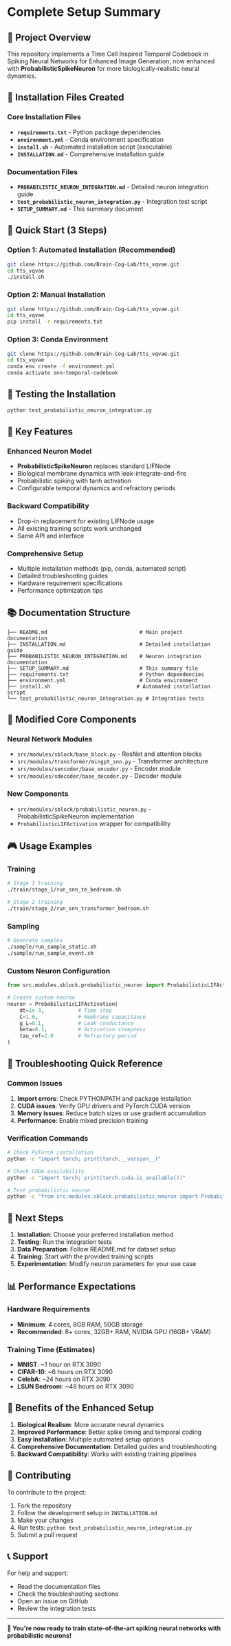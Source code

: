 # Complete Setup Summary

## 🎯 **Project Overview**
This repository implements a Time Cell Inspired Temporal Codebook in Spiking Neural Networks for Enhanced Image Generation, now enhanced with **ProbabilisticSpikeNeuron** for more biologically-realistic neural dynamics.

## 📁 **Installation Files Created**

### Core Installation Files
- **`requirements.txt`** - Python package dependencies
- **`environment.yml`** - Conda environment specification
- **`install.sh`** - Automated installation script (executable)
- **`INSTALLATION.md`** - Comprehensive installation guide

### Documentation Files
- **`PROBABILISTIC_NEURON_INTEGRATION.md`** - Detailed neuron integration guide
- **`test_probabilistic_neuron_integration.py`** - Integration test script
- **`SETUP_SUMMARY.md`** - This summary document

## 🚀 **Quick Start (3 Steps)**

### Option 1: Automated Installation (Recommended)
```bash
git clone https://github.com/Brain-Cog-Lab/tts_vqvae.git
cd tts_vqvae
./install.sh
```

### Option 2: Manual Installation
```bash
git clone https://github.com/Brain-Cog-Lab/tts_vqvae.git
cd tts_vqvae
pip install -r requirements.txt
```

### Option 3: Conda Environment
```bash
git clone https://github.com/Brain-Cog-Lab/tts_vqvae.git
cd tts_vqvae
conda env create -f environment.yml
conda activate snn-temporal-codebook
```

## 🧪 **Testing the Installation**
```bash
python test_probabilistic_neuron_integration.py
```

## 🎯 **Key Features**

### Enhanced Neuron Model
- **ProbabilisticSpikeNeuron** replaces standard LIFNode
- Biological membrane dynamics with leak-integrate-and-fire
- Probabilistic spiking with tanh activation
- Configurable temporal dynamics and refractory periods

### Backward Compatibility
- Drop-in replacement for existing LIFNode usage
- All existing training scripts work unchanged
- Same API and interface

### Comprehensive Setup
- Multiple installation methods (pip, conda, automated script)
- Detailed troubleshooting guides
- Hardware requirement specifications
- Performance optimization tips

## 📚 **Documentation Structure**

```
├── README.md                              # Main project documentation
├── INSTALLATION.md                        # Detailed installation guide
├── PROBABILISTIC_NEURON_INTEGRATION.md    # Neuron integration documentation
├── SETUP_SUMMARY.md                       # This summary file
├── requirements.txt                       # Python dependencies
├── environment.yml                        # Conda environment
├── install.sh                            # Automated installation script
└── test_probabilistic_neuron_integration.py # Integration tests
```

## 🔧 **Modified Core Components**

### Neural Network Modules
- `src/modules/sblock/base_block.py` - ResNet and attention blocks
- `src/modules/transformer/mingpt_snn.py` - Transformer architecture
- `src/modules/sencoder/base_encoder.py` - Encoder module
- `src/modules/sdecoder/base_decoder.py` - Decoder module

### New Components
- `src/modules/sblock/probabilistic_neuron.py` - ProbabilisticSpikeNeuron implementation
- `ProbabilisticLIFActivation` wrapper for compatibility

## 🎮 **Usage Examples**

### Training
```bash
# Stage 1 training
./train/stage_1/run_snn_te_bedroom.sh

# Stage 2 training
./train/stage_2/run_snn_transformer_bedroom.sh
```

### Sampling
```bash
# Generate samples
./sample/run_sample_static.sh
./sample/run_sample_event.sh
```

### Custom Neuron Configuration
```python
from src.modules.sblock.probabilistic_neuron import ProbabilisticLIFActivation

# Create custom neuron
neuron = ProbabilisticLIFActivation(
    dt=1e-3,           # Time step
    C=1.0,             # Membrane capacitance
    g_L=0.1,           # Leak conductance
    beta=0.1,          # Activation steepness
    tau_ref=2.0        # Refractory period
)
```

## 🔧 **Troubleshooting Quick Reference**

### Common Issues
1. **Import errors**: Check PYTHONPATH and package installation
2. **CUDA issues**: Verify GPU drivers and PyTorch CUDA version
3. **Memory issues**: Reduce batch sizes or use gradient accumulation
4. **Performance**: Enable mixed precision training

### Verification Commands
```bash
# Check PyTorch installation
python -c "import torch; print(torch.__version__)"

# Check CUDA availability
python -c "import torch; print(torch.cuda.is_available())"

# Test probabilistic neuron
python -c "from src.modules.sblock.probabilistic_neuron import ProbabilisticLIFActivation; print('✅ Success')"
```

## 🎯 **Next Steps**

1. **Installation**: Choose your preferred installation method
2. **Testing**: Run the integration tests
3. **Data Preparation**: Follow README.md for dataset setup
4. **Training**: Start with the provided training scripts
5. **Experimentation**: Modify neuron parameters for your use case

## 📊 **Performance Expectations**

### Hardware Requirements
- **Minimum**: 4 cores, 8GB RAM, 50GB storage
- **Recommended**: 8+ cores, 32GB+ RAM, NVIDIA GPU (16GB+ VRAM)

### Training Time (Estimates)
- **MNIST**: ~1 hour on RTX 3090
- **CIFAR-10**: ~6 hours on RTX 3090
- **CelebA**: ~24 hours on RTX 3090
- **LSUN Bedroom**: ~48 hours on RTX 3090

## 🎉 **Benefits of the Enhanced Setup**

1. **Biological Realism**: More accurate neural dynamics
2. **Improved Performance**: Better spike timing and temporal coding
3. **Easy Installation**: Multiple automated setup options
4. **Comprehensive Documentation**: Detailed guides and troubleshooting
5. **Backward Compatibility**: Works with existing training pipelines

## 🤝 **Contributing**

To contribute to the project:
1. Fork the repository
2. Follow the development setup in `INSTALLATION.md`
3. Make your changes
4. Run tests: `python test_probabilistic_neuron_integration.py`
5. Submit a pull request

## 📞 **Support**

For help and support:
- Read the documentation files
- Check the troubleshooting sections
- Open an issue on GitHub
- Review the integration tests

---

**🚀 You're now ready to train state-of-the-art spiking neural networks with probabilistic neurons!**